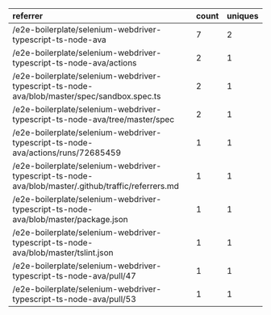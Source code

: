 | referrer                                                                                            | count | uniques |
| :-------------------------------------------------------------------------------------------------- | :---- | :------ |
| /e2e-boilerplate/selenium-webdriver-typescript-ts-node-ava                                          | 7     | 2       |
| /e2e-boilerplate/selenium-webdriver-typescript-ts-node-ava/actions                                  | 2     | 1       |
| /e2e-boilerplate/selenium-webdriver-typescript-ts-node-ava/blob/master/spec/sandbox.spec.ts         | 2     | 1       |
| /e2e-boilerplate/selenium-webdriver-typescript-ts-node-ava/tree/master/spec                         | 2     | 1       |
| /e2e-boilerplate/selenium-webdriver-typescript-ts-node-ava/actions/runs/72685459                    | 1     | 1       |
| /e2e-boilerplate/selenium-webdriver-typescript-ts-node-ava/blob/master/.github/traffic/referrers.md | 1     | 1       |
| /e2e-boilerplate/selenium-webdriver-typescript-ts-node-ava/blob/master/package.json                 | 1     | 1       |
| /e2e-boilerplate/selenium-webdriver-typescript-ts-node-ava/blob/master/tslint.json                  | 1     | 1       |
| /e2e-boilerplate/selenium-webdriver-typescript-ts-node-ava/pull/47                                  | 1     | 1       |
| /e2e-boilerplate/selenium-webdriver-typescript-ts-node-ava/pull/53                                  | 1     | 1       |